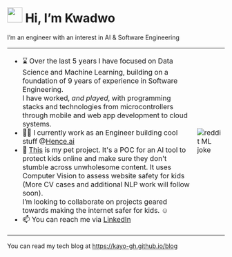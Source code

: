 # <img src="https://media.giphy.com/media/hvRJCLFzcasrR4ia7z/giphy.gif" width="35px"/> Hi, I’m Kwadwo
I’m an engineer with an interest in AI & Software Engineering

<table>
<tr>
  <td>
    <ul>
      <li>⌛ Over the last 5 years I have focused on Data Science and Machine Learning, building on a foundation of 9 years of experience in Software Engineering. <br/>
        I have worked, <i>and played</i>, with programming stacks and technologies from microcontrollers through mobile and web app development to cloud systems.</li>
      <li>👨‍💻 I currently work as an Engineer building cool stuff @<a href="https://hence.ai/">Hence.ai</a></li>
      <li>💞 <a href="https://huggingface.co/spaces/KayO/WebsiteImageSafetyAnalyzer">This</a> is my pet project. It's a POC for an AI tool to protect kids online and make sure they don't stumble across unwholesome content. It uses Computer Vision to assess website safety for kids (More CV cases and additional NLP work will follow soon).<br/>
      I’m looking to collaborate on projects geared towards making the internet safer for kids. ☺️</li>
      <li>📫 You can reach me via <a href="https://www.linkedin.com/in/kwadwo-agyapon-ntra/">LinkedIn</a></li>
    </ul>
  </td>
  <td>
    <img src="https://i.redd.it/8lfied3ohyp11.jpg" alt="reddit ML joke"/>
  </td>
</tr>
</table>

You can read my tech blog at https://kayo-gh.github.io/blog

<!---
KayO-GH/KayO-GH is a ✨ special ✨ repository because its `README.md` (this file) appears on your GitHub profile.
You can click the Preview link to take a look at your changes.
--->
